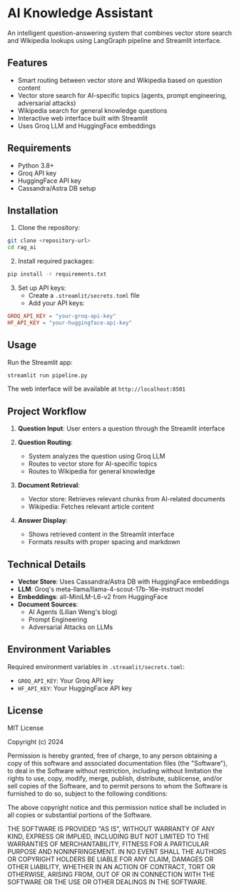 # AI Knowledge Assistant

An intelligent question-answering system that combines vector store search and Wikipedia lookups using LangGraph pipeline and Streamlit interface.

## Features

- Smart routing between vector store and Wikipedia based on question content
- Vector store search for AI-specific topics (agents, prompt engineering, adversarial attacks)
- Wikipedia search for general knowledge questions
- Interactive web interface built with Streamlit
- Uses Groq LLM and HuggingFace embeddings

## Requirements

- Python 3.8+
- Groq API key
- HuggingFace API key
- Cassandra/Astra DB setup

## Installation

1. Clone the repository:
```bash
git clone <repository-url>
cd rag_ai
```

2. Install required packages:
```bash
pip install -r requirements.txt
```

3. Set up API keys:
   - Create a `.streamlit/secrets.toml` file
   - Add your API keys:
```toml
GROQ_API_KEY = "your-groq-api-key"
HF_API_KEY = "your-huggingface-api-key"
```

## Usage

Run the Streamlit app:
```bash
streamlit run pipeline.py
```

The web interface will be available at `http://localhost:8501`

## Project Workflow

1. **Question Input**: User enters a question through the Streamlit interface

2. **Question Routing**:
   - System analyzes the question using Groq LLM
   - Routes to vector store for AI-specific topics
   - Routes to Wikipedia for general knowledge

3. **Document Retrieval**:
   - Vector store: Retrieves relevant chunks from AI-related documents
   - Wikipedia: Fetches relevant article content

4. **Answer Display**:
   - Shows retrieved content in the Streamlit interface
   - Formats results with proper spacing and markdown

## Technical Details

- **Vector Store**: Uses Cassandra/Astra DB with HuggingFace embeddings
- **LLM**: Groq's meta-llama/llama-4-scout-17b-16e-instruct model
- **Embeddings**: all-MiniLM-L6-v2 from HuggingFace
- **Document Sources**: 
  - AI Agents (Lilian Weng's blog)
  - Prompt Engineering
  - Adversarial Attacks on LLMs

## Environment Variables

Required environment variables in `.streamlit/secrets.toml`:
- `GROQ_API_KEY`: Your Groq API key
- `HF_API_KEY`: Your HuggingFace API key

## License

MIT License

Copyright (c) 2024

Permission is hereby granted, free of charge, to any person obtaining a copy
of this software and associated documentation files (the "Software"), to deal
in the Software without restriction, including without limitation the rights
to use, copy, modify, merge, publish, distribute, sublicense, and/or sell
copies of the Software, and to permit persons to whom the Software is
furnished to do so, subject to the following conditions:

The above copyright notice and this permission notice shall be included in all
copies or substantial portions of the Software.

THE SOFTWARE IS PROVIDED "AS IS", WITHOUT WARRANTY OF ANY KIND, EXPRESS OR
IMPLIED, INCLUDING BUT NOT LIMITED TO THE WARRANTIES OF MERCHANTABILITY,
FITNESS FOR A PARTICULAR PURPOSE AND NONINFRINGEMENT. IN NO EVENT SHALL THE
AUTHORS OR COPYRIGHT HOLDERS BE LIABLE FOR ANY CLAIM, DAMAGES OR OTHER
LIABILITY, WHETHER IN AN ACTION OF CONTRACT, TORT OR OTHERWISE, ARISING FROM,
OUT OF OR IN CONNECTION WITH THE SOFTWARE OR THE USE OR OTHER DEALINGS IN THE
SOFTWARE.
